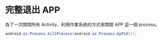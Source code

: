 # 完整退出 APP

為了一次關閉所有 Activity，利用作業系統的方式來關閉 APP 這一個 process。

```java
android.os.Process.killProcess(android.os.Process.myPid());
```



